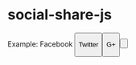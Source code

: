 # social-share-js


Example:
  Facebook
  <button onclick="shareSocial('facebook', 'http://example.com', 'This is a page example!')">
  
  Twitter
  <button onclick="shareSocial('twitter', 'http://example.com', 'This is a page example!')">
  
  G+
  <button onclick="shareSocial('google+', 'http://example.com', 'This is a page example!')">
